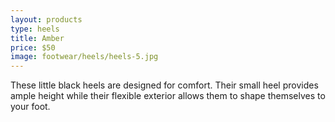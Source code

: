 ```yaml
---
layout: products
type: heels
title: Amber
price: $50
image: footwear/heels/heels-5.jpg
---
```



These little black heels are designed for comfort. Their small heel provides ample height while their flexible exterior allows them to shape themselves to your foot. 